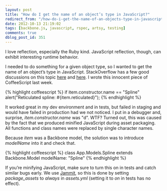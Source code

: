```yaml
---
layout: post
title: "How do I get the name of an object’s type in JavaScript?"
redirect_from: "/how-do-i-get-the-name-of-an-objects-type-in-javascript/"
date: 2012-10-13 21:19:02
tags: [backbone.js, javascript, rspec, artsy, testing]
comments: true
dblog_post_id: 351
---
```

I love reflection, especially the Ruby kind. JavaScript reflection, though, can exhibit interesting runtime behavior.

I needed to do something for a given object type, so I wanted to get the name of an object’s type in JavaScript. StackOverflow has a few good discussions on this topic [here](https://stackoverflow.com/questions/332422/how-do-i-get-the-name-of-an-objects-type-in-javascript) and [here](https://stackoverflow.com/questions/11690894/coffeescript-using-instanceof-vs-class-constructor-name).  I wrote this innocent piece of CoffeeScript last week.

{% highlight coffeescript %}
if item.constructor.name == "Spline"
  alert("Reticulated spline: #{item.reticulated}");
{% endhighlight %}

It worked great in my dev environment and in tests, but failed in staging and would have failed in production had we not noticed. I put in a debugger and, surprise, _item.constructor.name_ was "d". WTF? Turned out, this was caused by the fact that we produced minified JavaScript during asset packaging. All functions and class names were replaced by single character names.

Because _item_ was a Backbone model, the solution was to introduce _modelName_ into it and check that.

{% highlight coffeescript %}
class App.Models.Spline extends Backbone.Model
  modelName: "Spline"
{% endhighlight %}

If you’re minifying JavaScript, make sure to turn this on in tests and catch similar bugs early. We use [Jammit](https://web.archive.org/web/20110122180115/https://documentcloud.github.com/jammit/), so this is done by setting _package_assets_ to _always_ in _assets.yml_ (setting it to _on_ in tests has no effect).
